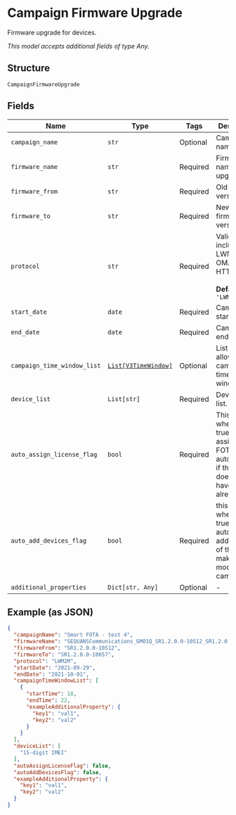 
# Campaign Firmware Upgrade

Firmware upgrade for devices.

*This model accepts additional fields of type Any.*

## Structure

`CampaignFirmwareUpgrade`

## Fields

| Name | Type | Tags | Description |
|  --- | --- | --- | --- |
| `campaign_name` | `str` | Optional | Campaign name. |
| `firmware_name` | `str` | Required | Firmware name to upgrade to. |
| `firmware_from` | `str` | Required | Old firmware version. |
| `firmware_to` | `str` | Required | New firmware version. |
| `protocol` | `str` | Required | Valid values include: LWM2M, OMA and HTTP.<br><br>**Default**: `'LWM2M'` |
| `start_date` | `date` | Required | Campaign start date. |
| `end_date` | `date` | Required | Campaign end date. |
| `campaign_time_window_list` | [`List[V3TimeWindow]`](../../doc/models/v3-time-window.md) | Optional | List of allowed campaign time windows. |
| `device_list` | `List[str]` | Required | Device IMEI list. |
| `auto_assign_license_flag` | `bool` | Required | This flag, when set to true, will assign a FOTA license automatically if the device does not have one already. |
| `auto_add_devices_flag` | `bool` | Required | this flag, when set to true, will automatically add a device of the same make and model to a campaign. |
| `additional_properties` | `Dict[str, Any]` | Optional | - |

## Example (as JSON)

```json
{
  "campaignName": "Smart FOTA - test 4",
  "firmwareName": "SEQUANSCommunications_GM01Q_SR1.2.0.0-10512_SR1.2.0.0-10657",
  "firmwareFrom": "SR1.2.0.0-10512",
  "firmwareTo": "SR1.2.0.0-10657",
  "protocol": "LWM2M",
  "startDate": "2021-09-29",
  "endDate": "2021-10-01",
  "campaignTimeWindowList": [
    {
      "startTime": 18,
      "endTime": 22,
      "exampleAdditionalProperty": {
        "key1": "val1",
        "key2": "val2"
      }
    }
  ],
  "deviceList": [
    "15-digit IMEI"
  ],
  "autoAssignLicenseFlag": false,
  "autoAddDevicesFlag": false,
  "exampleAdditionalProperty": {
    "key1": "val1",
    "key2": "val2"
  }
}
```

